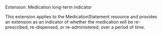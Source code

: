 Extension: Medication long-term indicator

This extension applies to the MedicationStatement resource and provides an extension as an indicator of whether the medication will be re-prescribed, re-dispensed, or re-administered, over a period of time.

